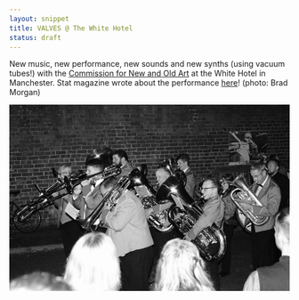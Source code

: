 ```yaml
---
layout: snippet
title: VALVES @ The White Hotel
status: draft
---
```


New music, new performance, new sounds and new synths (using vacuum tubes!) with the [Commission for New and Old Art](https://the-commission.vercel.app/) at the White Hotel in Manchester. Stat magazine wrote about the performance [here](https://statmagazine.org/staging-england/)! (photo: Brad Morgan)

![brass](/assets/img/valves/brass-band.jpeg)
